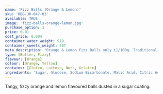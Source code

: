 ```yaml
---
name: 'Fizz Balls (Orange & Lemon)'
sku: 'HBG-JR-047-03'
available: TRUE
image: 'fizz-balls-orange-lemon.jpg'
purchase_option: 1
price: 0.01
cost_price: 0.004
container_water_weight: 919
container_sweets_weight: 767
meta_description: 'Orange & Lemon Fizz Balls only Ł1/100g. Traditional sweets and more at Humbugs Confectionery Store. Specialists in satisfying your sweet tooth!'
type: [Butter, Fizzy]
flavour: [Orange]
colour: [Orange, Yellow]
contains: [Gluten, Lactose, Nuts, Gelatin]
ingredients: 'Sugar, Glucose, Sodium Bicarbonate, Malic Acid, Citric Acid, Flavour, Colours: E102, E129'
---
```

Tangy, fizzy orange and lemon flavoured balls dusted in a sugar coating.